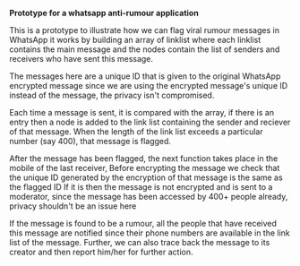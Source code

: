 **Prototype for a whatsapp anti-rumour application**

This is a prototype to illustrate how we can flag viral rumour messages in WhatsApp
it works by building an array of linklist where each linklist contains the main message and
the nodes contain the list of senders and receivers who have sent this message.

The messages here are a unique ID that is given to the original WhatsApp encrypted message
since we are using the encrypted message's unique ID instead of the message, the privacy isn't compromised.

Each time a message is sent, it is compared with the array, if there is an entry then a node is added to the link list containing the sender and reciever of that message. When the length of the link list exceeds a particular number (say 400), that message is flagged.

After the message has been flagged, the next function takes place in the mobile of the last receiver, 
Before encrypting the message we check that the unique ID generated by the encryption of that message is the same as the flagged ID
If it is then the message is not encrypted and is sent to a moderator, since the message has been accessed by 400+ people already, privacy shouldn't be an issue here

If the message is found to be a rumour, all the people that have received this message are notified since their phone numbers are available in the link list of the message. Further, we can also trace back the message to its creator and then report him/her for further action.
